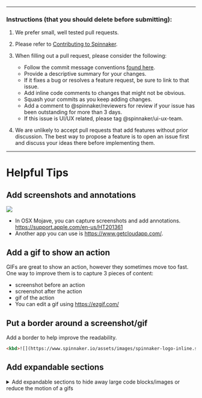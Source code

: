 

---
### Instructions (that you should delete before submitting):

1. We prefer small, well tested pull requests.

2. Please refer to [Contributing to Spinnaker](https://spinnaker.io/community/contributing/).

3. When filling out a pull request, please consider the following:

    * Follow the commit message conventions [found here](https://www.spinnaker.io/community/contributing/submitting/).
    * Provide a descriptive summary for your changes.
    * If it fixes a bug or resolves a feature request, be sure to link to that issue.
    * Add inline code comments to changes that might not be obvious.
    * Squash your commits as you keep adding changes.
    * Add a comment to @spinnaker/reviewers for review if your issue has been outstanding for more than 3 days.
    * If this issue is UI/UX related, please tag @spinnaker/ui-ux-team.

4. We are unlikely to accept pull requests that add features without prior discussion. The best way to propose a feature is to open an issue first and discuss your ideas there before implementing them.

---
# Helpful Tips

## Add screenshots and annotations
<kbd>![](https://cl.ly/744faf8f96d7/download/Image%202019-04-08%20at%2012.35.32.png)</kbd>
- In OSX Mojave, you can capture screenshots and add annotations. https://support.apple.com/en-us/HT201361
- Another app you can use is https://www.getcloudapp.com/.

## Add a gif to show an action
GIFs are great to show an action, however they sometimes move too fast. 
One way to improve them is to capture 3 pieces of content:
- screenshot before an action
- screenshot after the action
- gif of the action
- You can edit a gif using https://ezgif.com/

## Put a border around a screenshot/gif
Add a border to help improve the readability.
```html
<kbd>![](https://www.spinnaker.io/assets/images/spinnaker-logo-inline.svg)</kbd>
```

## Add expandable sections
<details>
<summary>Add expandable sections to hide away large code blocks/images or reduce the motion of a gifs</summary>

```js
const example = 'spinnaker spinnaker SPINNAKER';
```

<kbd>![](https://www.spinnaker.io/assets/images/spinnaker-logo-inline.svg)</kbd>

<kbd>![](https://cl.ly/90d191c48dab/download/spinnaker-loader.gif)</kbd>
</details>
